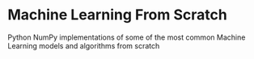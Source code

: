 # Machine Learning From Scratch

Python NumPy implementations of some of the most common Machine Learning models and algorithms from scratch
